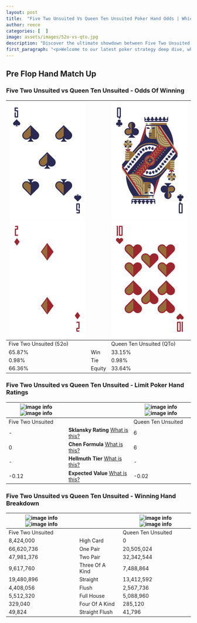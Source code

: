 ```yaml
---
layout: post
title:  "Five Two Unsuited Vs Queen Ten Unsuited Poker Hand Odds | Which Is The Better Hand In Poker? A Complete Guide"
author: reece
categories: [  ]
image: assets/images/52o-vs-qto.jpg
description: "Discover the ultimate showdown between Five Two Unsuited and Queen Ten Unsuited in poker! Uncover the odds, strategies, and scenarios where one hand triumphs over the other. Get ready to up your poker game with this thrilling analysis."
first_paragraph: "<p>Welcome to our latest poker strategy deep dive, where we're pitting two distinct hands against each other in a high-stakes showdown: Five Two Unsuited vs Queen Ten Unsuited.</p><p>In the dynamic world of poker, every decision counts, and knowing which hand holds the upper hand is key to your success at the table.</p><p>In this article, we'll dissect these two hands, explore the scenarios where one dominates the other, and equip you with the knowledge to make strategic choices that can tip the odds in your favor.</p><p>Get ready to unravel the intriguing dynamics of these poker hands and elevate your game to new heights.</p>"
---
```




[comment]: # (sp0)

## Pre Flop Hand Match Up

<div class="table hand-ratings" markdown="1"> 



### Five Two Unsuited vs Queen Ten Unsuited - Odds Of Winning


    
| ![image info](assets/images/hand1/5.png) ![image info](assets/images/hand1/2o.png) |  | ![image info](assets/images/hand2/q.png) ![image info](assets/images/hand2/to.png) |
| -------- | -------- | -------- |
| Five Two Unsuited (52o) |  | Queen Ten Unsuited (QTo) |
| 65.87% | Win | 33.15% |
| 0.98% | Tie | 0.98% |
| 66.36% | Equity | 33.64% |




[comment]: # (sp1)



### Five Two Unsuited vs Queen Ten Unsuited - Limit Poker Hand Ratings


    
| ![image info](https://www.riverpairs.com/assets/images/hand1/5.png) ![image info](https://www.riverpairs.com/assets/images/hand1/2o.png) |  | ![image info](https://www.riverpairs.com/assets/images/hand2/q.png) ![image info](https://www.riverpairs.com/assets/images/hand2/to.png) |
| -------- | -------- | -------- |
| Five Two Unsuited |  | Queen Ten Unsuited |
| - | **Sklansky Rating** [What is this?](/sklansky-rating-explained) | 6 |
| 0 | **Chen Formula** [What is this?](/chen-formula-explained) | 6 |
| - | **Hellmuth Tier** [What is this?](/Hellmuth-tier-explained) | - |
| -0.12 | **Expected Value** [What is this?](/expected-value-explained) | -0.02 |




[comment]: # (sp2)



### Five Two Unsuited vs Queen Ten Unsuited - Winning Hand Breakdown


    
| ![image info](https://www.riverpairs.com/assets/images/hand1/5.png) ![image info](https://www.riverpairs.com/assets/images/hand1/2o.png) |  | ![image info](https://www.riverpairs.com/assets/images/hand2/q.png) ![image info](https://www.riverpairs.com/assets/images/hand2/to.png) |
| -------- | -------- | -------- |
| Five Two Unsuited |  | Queen Ten Unsuited |
| 8,424,000 | High Card | 0 |
| 66,620,736 | One Pair | 20,505,024 |
| 47,981,376 | Two Pair | 32,342,544 |
| 9,617,760 | Three Of A Kind | 7,488,864 |
| 19,480,896 | Straight | 13,412,592 |
| 4,408,056 | Flush | 2,567,736 |
| 5,512,320 | Full House | 5,088,960 |
| 329,040 | Four Of A Kind | 285,120 |
| 49,824 | Straight Flush | 41,796 |




[comment]: # (sp3)



</div>

[comment]: # (sp4)



[comment]: # (sp5)

